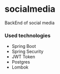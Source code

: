# socialmedia
BackEnd of social media
<h3>Used technologies</h3>
<ul>
  <li>Spring Boot</li>
  <li>Spring Security</li>
  <li>JWT Token</li>
  <li>Postgres</li>
   <li>Lombok</li>
 </ul>
